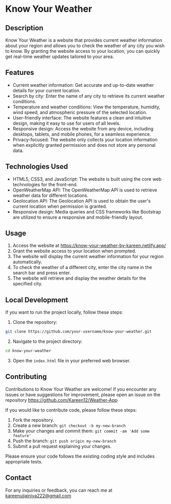 # Know Your Weather

## Description

Know Your Weather is a website that provides current weather information about your region and allows you to check the weather of any city you wish to know. By granting the website access to your location, you can quickly get real-time weather updates tailored to your area.

## Features

- Current weather information: Get accurate and up-to-date weather details for your current location.
- Search by city: Enter the name of any city to retrieve its current weather conditions.
- Temperature and weather conditions: View the temperature, humidity, wind speed, and atmospheric pressure of the selected location.
- User-friendly interface: The website features a clean and intuitive design, making it easy to use for users of all levels.
- Responsive design: Access the website from any device, including desktops, tablets, and mobile phones, for a seamless experience.
- Privacy-focused: The website only collects your location information when explicitly granted permission and does not store any personal data.

## Technologies Used

- HTML5, CSS3, and JavaScript: The website is built using the core web technologies for the front-end.
- OpenWeatherMap API: The OpenWeatherMap API is used to retrieve weather data for different locations.
- Geolocation API: The Geolocation API is used to obtain the user's current location when permission is granted.
- Responsive design: Media queries and CSS frameworks like Bootstrap are utilized to ensure a responsive and mobile-friendly layout.

## Usage

1. Access the website at https://know-your-weather-by-kareen.netlify.app/
2. Grant the website access to your location when prompted.
3. The website will display the current weather information for your region automatically.
4. To check the weather of a different city, enter the city name in the search bar and press enter.
5. The website will retrieve and display the weather details for the specified city.

## Local Development

If you want to run the project locally, follow these steps:

1. Clone the repository:

```bash
git clone https://github.com/your-username/know-your-weather.git
```

2. Navigate to the project directory:

```bash
cd know-your-weather
```

3. Open the `index.html` file in your preferred web browser.

## Contributing

Contributions to Know Your Weather are welcome! If you encounter any issues or have suggestions for improvement, please open an issue on the repository https://github.com/Kareen12/Weather-App

If you would like to contribute code, please follow these steps:

1. Fork the repository.
2. Create a new branch: `git checkout -b my-new-branch`
3. Make your changes and commit them: `git commit -am 'Add some feature'`
4. Push the branch: `git push origin my-new-branch`
5. Submit a pull request explaining your changes.

Please ensure your code follows the existing coding style and includes appropriate tests.

## Contact

For any inquiries or feedback, you can reach me at kareenujjainiya222@gmail.com

